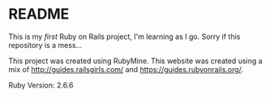 # README

This is my _first_ Ruby on Rails project, I'm learning as I go. Sorry if this repository is a mess...

This project was created using RubyMine. 
This website was created using a mix of http://guides.railsgirls.com/ and https://guides.rubyonrails.org/.


Ruby Version: 2.6.6